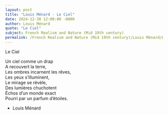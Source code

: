 ```yaml
---
layout: post
title: "Louis Ménard - Le Ciel"
date: 2024-12-30 12:00:00 -0000
author: Louis Ménard
quote: "Le Ciel"
subject: French Realism and Nature (Mid 19th century)
permalink: /French Realism and Nature (Mid 19th century)/Louis Ménard/Louis Ménard - Le Ciel
---
```


Le Ciel

Un ciel comme un drap  
A recouvert la terre,  
Les ombres incarnent les rêves,  
Les yeux s’illuminent,  
Le mirage se révèle,  
Des lumières chuchotent  
Échos d’un monde exact  
Pourri par un parfum d’étoiles.

- Louis Ménard

